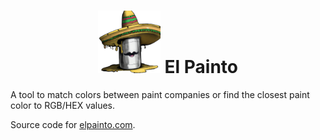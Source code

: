 <h1 align="center">
<img src="https://github.com/etorresh/ElPainto/blob/main/public/logo512.png?raw=true" alt="El Painto Logo" width=100px></img>
El Painto
</h1>
A tool to match colors between paint companies or find the closest paint color to RGB/HEX values.

Source code for [elpainto.com](elpainto.com).